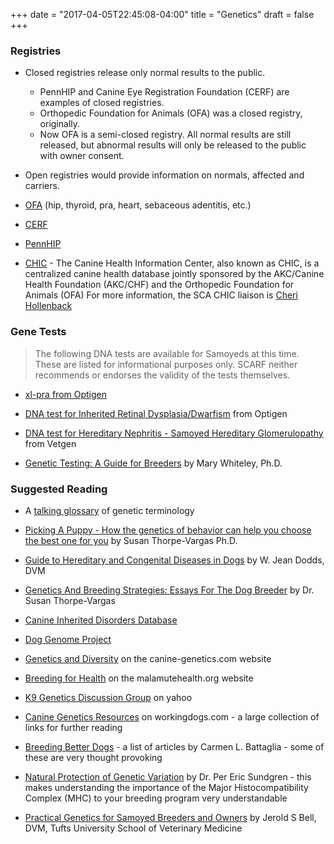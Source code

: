 +++
date = "2017-04-05T22:45:08-04:00"
title = "Genetics"
draft = false
+++

<div class="heading mb-small">
<h3>Registries</h3>
</div>

- Closed registries release only normal results to the public.
  - PennHIP and Canine Eye Registration Foundation (CERF) are examples of closed registries.
  - Orthopedic Foundation for Animals (OFA) was a closed registry, originally.
  - Now OFA is a semi-closed registry. All normal results are still released, but abnormal results will only be released to the public with owner consent.
- Open registries would provide information on normals, affected and carriers.

- [OFA](http://www.offa.org/) (hip, thyroid, pra, heart, sebaceous adentitis, etc.)

- [CERF](http://www.vmdb.org/cerf.html)

- [PennHIP](http://www.pennhip.org/)

- [CHIC](http://www.caninehealthinfo.org/) - The Canine Health Information
Center, also known as CHIC, is a centralized canine health database
jointly sponsored by the AKC/Canine Health Foundation (AKC/CHF) and the
Orthopedic Foundation for Animals (OFA)  For more information, the SCA
CHIC liaison is [Cheri Hollenback](mailto:SammyMom@aol.com?subject=CHIC) 

<div class="heading mb-small">
<h3>Gene Tests</h3>
</div>

> The following DNA tests are available for Samoyeds at this time.  These are listed for informational purposes only. SCARF neither recommends or endorses the validity of the tests themselves.

- [xl-pra from Optigen](http://www.optigen.com/opt9_test_xlpra.html)

- [DNA test for Inherited Retinal Dysplasia/Dwarfism](/optigen-dna-test-for-retinal-dysplasia-dwarfism-in-the-samoyed) from Optigen

- [DNA test for Hereditary Nephritis - Samoyed Hereditary Glomerulopathy](http://www.vetgen.com/canine-hereditary-nephritis.html) from Vetgen

- [Genetic Testing: A Guide for Breeders](http://www.netpets.com/dogs/reference/genetics/dnatest.html) by Mary Whiteley, Ph.D.

<div class="heading mb-small">
<h3>Suggested Reading</h3>
</div>

- A [talking glossary](http://www.genome.gov/Glossary/) of genetic terminology

- [Picking A Puppy - How the genetics of behavior can help you choose the best one for you](/breeders/picking-a-puppy) by Susan Thorpe-Vargas Ph.D.

- [Guide to Hereditary and Congenital Diseases in Dogs](http://siriusdog.com/articles/hereditary-congenital-diseases-dog.htm) by W. Jean Dodds, DVM

- [Genetics And Breeding Strategies: Essays For The Dog Breeder](http://www.pawpeds.com/pawacademy/genetics/breedingstrategies/) by Dr. Susan Thorpe-Vargas

- [Canine Inherited Disorders Database](http://www.upei.ca/~cidd/intro.htm)

- [Dog Genome Project](http://mendel.berkeley.edu/dog.html)

- [Genetics and Diversity](http://www.canine-genetics.com/Genetics.htm) on the canine-genetics.com website

- [Breeding for Health](http://www.malamutehealth.org/articles/breeding.htm) on the malamutehealth.org website

- [K9 Genetics Discussion Group](http://groups.yahoo.com/group/K9Genetics/) on yahoo

- [Canine Genetics Resources](http://www.workingdogs.com/genetics.htm) on workingdogs.com - a large collection of links for further reading

- [Breeding Better Dogs](http://www.breedingbetterdogs.com/articles/articles.html) - a list of articles by Carmen L. Battaglia - some of these are very thought provoking

- [Natural Protection of Genetic Variation](http://www.pawpeds.com/pawacademy/general/naturalprotection/) by Dr. Per Eric Sundgren - this makes understanding the importance of the Major Histocompatibility Complex (MHC) to your breeding program very understandable

- [Practical Genetics for Samoyed Breeders and Owners](/files/dr_bell_genetics_lecture.pdf) by Jerold S Bell, DVM, Tufts University School of Veterinary Medicine
